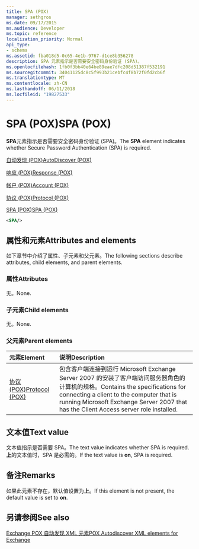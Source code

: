 ```yaml
---
title: SPA (POX)
manager: sethgros
ms.date: 09/17/2015
ms.audience: Developer
ms.topic: reference
localization_priority: Normal
api_type:
- schema
ms.assetid: fba018d5-0c65-4e1b-9767-d1ce8b356278
description: SPA 元素指示是否需要安全密码身份验证 (SPA)。
ms.openlocfilehash: 1fb0f3bb40e64be89eae7dfc208d51387f532191
ms.sourcegitcommit: 34041125dc8c5f993b21cebfc4f8b72f0fd2cb6f
ms.translationtype: MT
ms.contentlocale: zh-CN
ms.lasthandoff: 06/11/2018
ms.locfileid: "19827533"
---
```

# <a name="spa-pox"></a><span data-ttu-id="090fe-103">SPA (POX)</span><span class="sxs-lookup"><span data-stu-id="090fe-103">SPA (POX)</span></span>

<span data-ttu-id="090fe-104">**SPA**元素指示是否需要安全密码身份验证 (SPA)。</span><span class="sxs-lookup"><span data-stu-id="090fe-104">The **SPA** element indicates whether Secure Password Authentication (SPA) is required.</span></span> 
  
[<span data-ttu-id="090fe-105">自动发现 (POX)</span><span class="sxs-lookup"><span data-stu-id="090fe-105">AutoDiscover (POX)</span></span>](autodiscover-pox.md)
  
[<span data-ttu-id="090fe-106">响应 (POX)</span><span class="sxs-lookup"><span data-stu-id="090fe-106">Response (POX)</span></span>](response-pox.md)
  
[<span data-ttu-id="090fe-107">帐户 (POX)</span><span class="sxs-lookup"><span data-stu-id="090fe-107">Account (POX)</span></span>](account-pox.md)
  
[<span data-ttu-id="090fe-108">协议 (POX)</span><span class="sxs-lookup"><span data-stu-id="090fe-108">Protocol (POX)</span></span>](protocol-pox.md)
  
[<span data-ttu-id="090fe-109">SPA (POX)</span><span class="sxs-lookup"><span data-stu-id="090fe-109">SPA (POX)</span></span>](spa-pox.md)
  
```xml
<SPA/>
```

## <a name="attributes-and-elements"></a><span data-ttu-id="090fe-110">属性和元素</span><span class="sxs-lookup"><span data-stu-id="090fe-110">Attributes and elements</span></span>

<span data-ttu-id="090fe-111">如下章节中介绍了属性、子元素和父元素。</span><span class="sxs-lookup"><span data-stu-id="090fe-111">The following sections describe attributes, child elements, and parent elements.</span></span>
  
### <a name="attributes"></a><span data-ttu-id="090fe-112">属性</span><span class="sxs-lookup"><span data-stu-id="090fe-112">Attributes</span></span>

<span data-ttu-id="090fe-113">无。</span><span class="sxs-lookup"><span data-stu-id="090fe-113">None.</span></span>
  
### <a name="child-elements"></a><span data-ttu-id="090fe-114">子元素</span><span class="sxs-lookup"><span data-stu-id="090fe-114">Child elements</span></span>

<span data-ttu-id="090fe-115">无。</span><span class="sxs-lookup"><span data-stu-id="090fe-115">None.</span></span>
  
### <a name="parent-elements"></a><span data-ttu-id="090fe-116">父元素</span><span class="sxs-lookup"><span data-stu-id="090fe-116">Parent elements</span></span>

|<span data-ttu-id="090fe-117">**元素**</span><span class="sxs-lookup"><span data-stu-id="090fe-117">**Element**</span></span>|<span data-ttu-id="090fe-118">**说明**</span><span class="sxs-lookup"><span data-stu-id="090fe-118">**Description**</span></span>|
|:-----|:-----|
|[<span data-ttu-id="090fe-119">协议 (POX)</span><span class="sxs-lookup"><span data-stu-id="090fe-119">Protocol (POX)</span></span>](protocol-pox.md) <br/> |<span data-ttu-id="090fe-120">包含客户端连接到运行 Microsoft Exchange Server 2007 的安装了客户端访问服务器角色的计算机的规格。</span><span class="sxs-lookup"><span data-stu-id="090fe-120">Contains the specifications for connecting a client to the computer that is running Microsoft Exchange Server 2007 that has the Client Access server role installed.</span></span>  <br/> |
   
## <a name="text-value"></a><span data-ttu-id="090fe-121">文本值</span><span class="sxs-lookup"><span data-stu-id="090fe-121">Text value</span></span>

<span data-ttu-id="090fe-122">文本值指示是否需要 SPA。</span><span class="sxs-lookup"><span data-stu-id="090fe-122">The text value indicates whether SPA is required.</span></span> <span data-ttu-id="090fe-123">**上**的文本值时，SPA 是必需的。</span><span class="sxs-lookup"><span data-stu-id="090fe-123">If the text value is **on**, SPA is required.</span></span>
  
## <a name="remarks"></a><span data-ttu-id="090fe-124">备注</span><span class="sxs-lookup"><span data-stu-id="090fe-124">Remarks</span></span>

<span data-ttu-id="090fe-125">如果此元素不存在，默认值设置为**上**。</span><span class="sxs-lookup"><span data-stu-id="090fe-125">If this element is not present, the default value is set to **on**.</span></span>
  
## <a name="see-also"></a><span data-ttu-id="090fe-126">另请参阅</span><span class="sxs-lookup"><span data-stu-id="090fe-126">See also</span></span>



[<span data-ttu-id="090fe-127">Exchange POX 自动发现 XML 元素</span><span class="sxs-lookup"><span data-stu-id="090fe-127">POX Autodiscover XML elements for Exchange</span></span>](pox-autodiscover-xml-elements-for-exchange.md)

